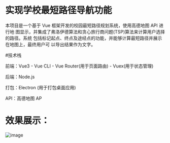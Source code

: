 # 实现学校最短路径导航功能

本项目是一个基于 Vue 框架开发的校园最短路径规划系统，使用高德地图 API 进行地
图显示，并集成了弗洛伊德算法和贪心旅行商问题(TSP)算法来计算用户选择的路径。系统
包括标记起点、终点及途经点的功能，并能够计算最短路径并展示在地图上，最终用户可
以导出结果作为文字。

#技术栈

前端：Vue3
      - Vue CLI
      - Vue Router(用于页面路由)
      - Vuex(用于状态管理)
      
后端：Node.js

打包：Electron (用于打包桌面应用)

API：高德地图 AP

# 效果展示：
![image](https://github.com/user-attachments/assets/7acbabc9-aad5-4527-8518-efce47493a5e)
